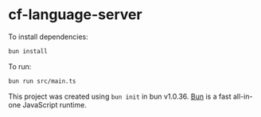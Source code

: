 # cf-language-server

To install dependencies:

```bash
bun install
```

To run:

```bash
bun run src/main.ts
```

This project was created using `bun init` in bun v1.0.36. [Bun](https://bun.sh) is a fast all-in-one JavaScript runtime.
